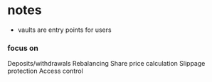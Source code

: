 # notes
- vaults are entry points for users

### focus on 
Deposits/withdrawals
Rebalancing
Share price calculation
Slippage protection
Access control
    